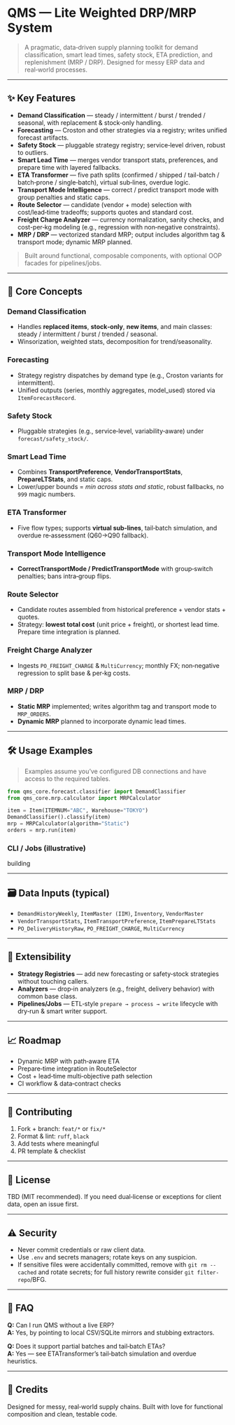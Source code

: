 # QMS — Lite Weighted DRP/MRP System

> A pragmatic, data‑driven supply planning toolkit for demand classification, smart lead times, safety stock, ETA prediction, and replenishment (MRP / DRP). Designed for messy ERP data and real‑world processes.

---

## ✨ Key Features
- **Demand Classification** — steady / intermittent / burst / trended / seasonal, with replacement & stock‑only handling.
- **Forecasting** — Croston and other strategies via a registry; writes unified forecast artifacts.
- **Safety Stock** — pluggable strategy registry; service‑level driven, robust to outliers.
- **Smart Lead Time** — merges vendor transport stats, preferences, and prepare time with layered fallbacks.
- **ETA Transformer** — five path splits (confirmed / shipped / tail-batch / batch‑prone / single‑batch), virtual sub‑lines, overdue logic.
- **Transport Mode Intelligence** — correct / predict transport mode with group penalties and static caps.
- **Route Selector** — candidate (vendor + mode) selection with cost/lead‑time tradeoffs; supports quotes and standard cost.
- **Freight Charge Analyzer** — currency normalization, sanity checks, and cost-per‑kg modeling (e.g., regression with non‑negative constraints).
- **MRP / DRP** — vectorized standard MRP; output includes algorithm tag & transport mode; dynamic MRP planned.

> Built around functional, composable components, with optional OOP facades for pipelines/jobs.

---

## 🧠 Core Concepts

### Demand Classification
- Handles **replaced items**, **stock‑only**, **new items**, and main classes: steady / intermittent / burst / trended / seasonal.
- Winsorization, weighted stats, decomposition for trend/seasonality.

### Forecasting
- Strategy registry dispatches by demand type (e.g., Croston variants for intermittent).
- Unified outputs (series, monthly aggregates, model_used) stored via `ItemForecastRecord`.

### Safety Stock
- Pluggable strategies (e.g., service‑level, variability‑aware) under `forecast/safety_stock/`.

### Smart Lead Time
- Combines **TransportPreference**, **VendorTransportStats**, **PrepareLTStats**, and static caps.
- Lower/upper bounds = *min across stats and static*, robust fallbacks, no `999` magic numbers.

### ETA Transformer
- Five flow types; supports **virtual sub‑lines**, tail‑batch simulation, and overdue re‑assessment (Q60→Q90 fallback).

### Transport Mode Intelligence
- **CorrectTransportMode / PredictTransportMode** with group‑switch penalties; bans intra‑group flips.

### Route Selector
- Candidate routes assembled from historical preference + vendor stats + quotes.
- Strategy: **lowest total cost** (unit price + freight), or shortest lead time. Prepare time integration is planned.

### Freight Charge Analyzer
- Ingests `PO_FREIGHT_CHARGE` & `MultiCurrency`; monthly FX; non‑negative regression to split base & per‑kg costs.

### MRP / DRP
- **Static MRP** implemented; writes algorithm tag and transport mode to `MRP_ORDERS`.
- **Dynamic MRP** planned to incorporate dynamic lead times.

---

## 🛠 Usage Examples
> Examples assume you’ve configured DB connections and have access to the required tables.

```python
from qms_core.forecast.classifier import DemandClassifier
from qms_core.mrp.calculator import MRPCalculator

item = Item(ITEMNUM="ABC", Warehouse="TOKYO")
DemandClassifier().classify(item)
mrp = MRPCalculator(algorithm="Static")
orders = mrp.run(item)
```

### CLI / Jobs (illustrative)
building

---

## 🗃️ Data Inputs (typical)
- `DemandHistoryWeekly`, `ItemMaster (IIM)`, `Inventory`, `VendorMaster`
- `VendorTransportStats`, `ItemTransportPreference`, `ItemPrepareLTStats`
- `PO_DeliveryHistoryRaw`, `PO_FREIGHT_CHARGE`, `MultiCurrency`

---

## 🔌 Extensibility
- **Strategy Registries** — add new forecasting or safety‑stock strategies without touching callers.
- **Analyzers** — drop‑in analyzers (e.g., freight, delivery behavior) with common base class.
- **Pipelines/Jobs** — ETL‑style `prepare → process → write` lifecycle with dry‑run & smart writer support.

---

## 📈 Roadmap
- Dynamic MRP with path‑aware ETA
- Prepare‑time integration in RouteSelector
- Cost + lead‑time multi‑objective path selection
- CI workflow & data‑contract checks

---

## 🤝 Contributing
1. Fork + branch: `feat/*` or `fix/*`
2. Format & lint: `ruff`, `black`
3. Add tests where meaningful
4. PR template & checklist

---

## 🪪 License
TBD (MIT recommended). If you need dual‑license or exceptions for client data, open an issue first.

---

## ⚠️ Security
- Never commit credentials or raw client data.
- Use `.env` and secrets managers; rotate keys on any suspicion.
- If sensitive files were accidentally committed, remove with `git rm --cached` and rotate secrets; for full history rewrite consider `git filter-repo`/BFG.

---

## 🙋 FAQ
**Q:** Can I run QMS without a live ERP?  
**A:** Yes, by pointing to local CSV/SQLite mirrors and stubbing extractors.

**Q:** Does it support partial batches and tail‑batch ETAs?  
**A:** Yes — see ETATransformer’s tail‑batch simulation and overdue heuristics.

---

## 🧭 Credits
Designed for messy, real‑world supply chains. Built with love for functional composition and clean, testable code.

